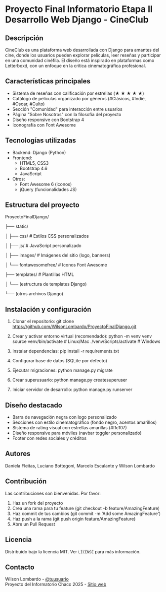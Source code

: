 # Proyecto Final Informatorio Etapa II Desarrollo Web Django - CineClub

## Descripción
CineClub es una plataforma web desarrollada con Django para amantes del cine, donde los usuarios pueden explorar películas, leer reseñas y participar en una comunidad cinéfila. El diseño está inspirado en plataformas como Letterboxd, con un enfoque en la crítica cinematográfica profesional.

## Características principales
- Sistema de reseñas con calificación por estrellas (★ ★ ★ ★ ★)
- Catálogo de películas organizado por géneros (#Clásicos, #Indie, #Oscar, #Culto)
- Sección "Comunidad" para interacción entre usuarios
- Página "Sobre Nosotros" con la filosofía del proyecto
- Diseño responsive con Bootstrap 4
- Iconografía con Font Awesome

## Tecnologías utilizadas
- Backend: Django (Python)
- Frontend: 
  - HTML5, CSS3
  - Bootstrap 4.6
  - JavaScript
- Otros:
  - Font Awesome 6 (iconos)
  - jQuery (funcionalidades JS)

## Estructura del proyecto
ProyectoFinalDjango/

├── static/

│ ├── css/ # Estilos CSS personalizados

│ ├── js/ # JavaScript personalizado

│ ├── images/ # Imágenes del sitio (logo, banners)

│ └── fontawesomefree/ # Iconos Font Awesome

├── templates/ # Plantillas HTML

│ └── (estructura de templates Django)

└── (otros archivos Django)


## Instalación y configuración
1. Clonar el repositorio:
   git clone https://github.com/WilsonLombardo/ProyectoFinalDjango.git

2. Crear y activar entorno virtual (recomendado):
   python -m venv venv
   source venv/bin/activate  # Linux/Mac
   ./venv/Scripts/activate     # Windows

3. Instalar dependencias:
   pip install -r requirements.txt

4. Configurar base de datos (SQLite por defecto)

5. Ejecutar migraciones:
   python manage.py migrate

6. Crear superusuario:
   python manage.py createsuperuser

7. Iniciar servidor de desarrollo:
   python manage.py runserver

## Diseño destacado
- Barra de navegación negra con logo personalizado
- Secciones con estilo cinematográfico (fondo negro, acentos amarillos)
- Sistema de rating visual con estrellas amarillas (#ffc107)
- Diseño responsive para móviles (navbar toggler personalizado)
- Footer con redes sociales y créditos

## Autores
Daniela Fleitas, Luciano Bottegoni, Marcelo Escalante y Wilson Lombardo

## Contribución
Las contribuciones son bienvenidas. Por favor:
1. Haz un fork del proyecto
2. Crea una rama para tu feature (git checkout -b feature/AmazingFeature)
3. Haz commit de tus cambios (git commit -m 'Add some AmazingFeature')
4. Haz push a la rama (git push origin feature/AmazingFeature)
5. Abre un Pull Request

## Licencia
Distribuido bajo la licencia MIT. Ver `LICENSE` para más información.

## Contacto
Wilson Lombardo - [@tuusuario](https://github.com/WilsonLombardo)  
Proyecto del Informatorio Chaco 2025 - [Sitio web](https://campus-informatorio.chaco.gob.ar)
